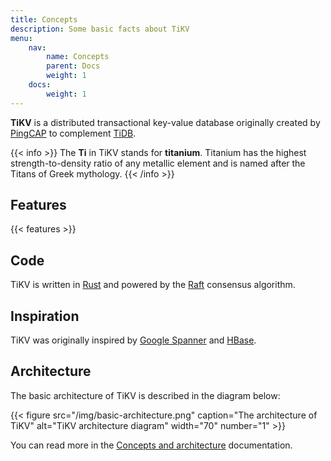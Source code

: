 ```yaml
---
title: Concepts
description: Some basic facts about TiKV
menu:
    nav:
        name: Concepts
        parent: Docs
        weight: 1
    docs:
        weight: 1
---
```


**TiKV** is a distributed transactional key-value database originally created by [PingCAP](https://pingcap.com/en) to complement [TiDB](https://github.com/pingcap/tidb).

{{< info >}}
The **Ti** in TiKV stands for **titanium**. Titanium has the highest strength-to-density ratio of any metallic element and is named after the Titans of Greek mythology.
{{< /info >}}

## Features

{{< features >}}

## Code

TiKV is written in [Rust](https://www.rust-lang.org) and powered by the [Raft](https://raft.github.io) consensus algorithm.

## Inspiration

TiKV was originally inspired by [Google Spanner](https://ai.google/research/pubs/pub39966) and [HBase](https://hbase.apache.org).

## Architecture

The basic architecture of TiKV is described in the diagram below:

{{< figure
    src="/img/basic-architecture.png"
    caption="The architecture of TiKV"
    alt="TiKV architecture diagram"
    width="70"
    number="1" >}}

You can read more in the [Concepts and architecture](../architecture/) documentation.
